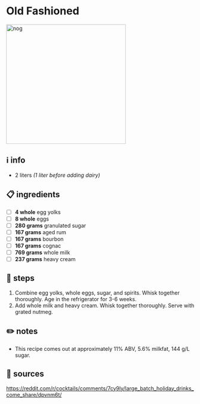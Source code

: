# Old Fashioned  
<img src="https://www.foodnetwork.com/content/dam/images/food/fullset/2011/10/19/0/CC_Eggnog-Recipe-1_s4x3.jpg" alt="nog" width="320"/>  

## ℹ️ info  
* 2 liters *(1 liter before adding dairy)*  

## 📋 ingredients  
- [ ] **4	whole**	egg yolks
- [ ] **8	whole**	eggs
- [ ] **280	grams**	granulated sugar
- [ ] **167	grams**	aged rum
- [ ] **167	grams**	bourbon
- [ ] **167	grams**	cognac
- [ ] **769	grams**	whole milk
- [ ] **237	grams**	heavy cream

## 🥃 steps  
1. Combine egg yolks, whole eggs, sugar, and spirits. Whisk together thoroughly. Age in the refrigerator for 3-6 weeks.
2. Add whole milk and heavy cream. Whisk together thoroughly. Serve with grated nutmeg.

## ✏️ notes  
* This recipe comes out at approximately 11% ABV, 5.6% milkfat, 144 g/L sugar.

## 🔗 sources  
https://reddit.com/r/cocktails/comments/7cy9ly/large_batch_holiday_drinks_come_share/dpvnm6t/  
